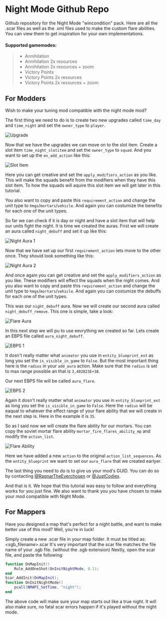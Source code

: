 # Night Mode Github Repo
Github repository for the Night Mode "wincondition" pack. Here are all the .scar files as well as the .xml files used to make the custom flare abilities. You can view them to get inspiration for your own implementations.

#### Supported gamemodes:
> - Annihilation
> - Annihilation 2x resources
> - Annihilation 2x resources + zoom
> - Victory Points
> - Victory Points 2x resources
> - Victory Points 2x resources + zoom

## For Modders
Wish to make your tuning mod compatible with the night mode mod?

The first thing we need to do is to create two new upgrades called `time_day` and `time_night` and set the `owner_type` to `player`.

![Upgrade](https://i.imgur.com/WrnufDd.png)

Now that we have the upgrades we can move on to the slot item. Create a slot item `time_night_slotitem` and set the `owner_type` to `squad`. And you want to set up the `on_add_action` like this:

![Slot Item](https://i.imgur.com/JzDgoh5.png)

Here you can get creative and set the `apply_modifiers_action` as you like. This will make the squads benefit from the modifiers when they have this slot item. To how the squads will aquire this slot item we will get later in this tutorial.

You also want to copy and paste this `requirement_action` and change the unit type to `hmgs`/`mortars`/`vehicle`. And again you can costumize the benefits for each one of the unit types. 

So far we can check if it is day or night and have a slot item that will help our units fight the night. It is time we created the auras. First we will create an aura called `night_debuff` and set it up like this:

![Night Aura 1](https://i.imgur.com/65f7fLu.png)

Now that we have set up our first `requirement_action` lets move to the other once. They should look something like this:

![Night Aura 2](https://i.imgur.com/7o9PMvl.png)

And once again you can get creative and set the `apply_modifiers_action` as you like. These modifiers will effect the squads when the night comes. And you also want to copy and paste this `requirement_action` and change the unit type to `hmgs`/`mortars`/`vehicle`. And again you can costumize the debuffs for each one of the unit types.

This was our `night_debuff` aura. Now we will create our second aura called `night_debuff_remove`. This one is simple, take a look:

![Flare Aura](https://i.imgur.com/Zq9hUAv.png)

In this next step we will pu to use eevrything we created so far. Lets create an EBPS file called `aura_night_debuff`.

![EBPS 1](https://i.imgur.com/tpiUvht.png)

It dosn't really matter what `animator` you use in `entity_blueprint_ext` as long you set the `is_visible_in_game` to `False`. But the most important thing here is the `radius` in your `add_aura` action. Make sure that the `radius` is set to max range possible an that is `3,402823E+38`.

Our next EBPS file will be called `aura_flare`.

![EBPS 2](https://i.imgur.com/OLRxqS4.png)

Again it dosn't really matter what `animator` you use in `entity_blueprint_ext` as long you set the `is_visible_in_game` to `False`. Here the `radius` will be eaqual to whatever the effect range of your flare ability that we will create in the next step is. Here in the example it is `35`.

So as I said now we will create the flare ability for our mortars. You can copy the soviet mortar flare ability `mortar_fire_flares_ability_mp` and modify the `action_list`.

![Flare Ability](https://i.imgur.com/9KMpnm4.png)

Here we have added a new `action` to the original `action_list_sequences`. As the `entity_blueprint` we want to set our `aura_flare` that we created earlyer.

The last thing you need to do is to give us your mod's GUID. You can do so by contacting [@RagnarTheEverchosen](https://steamcommunity.com/id/ragnarthegamer/) or [@JustCodiex](https://steamcommunity.com/id/CoDiEx/). 

And that is it. We hope that this tutorial was easy to follow and everything works for you just fine. We also want to thank you you have chosen to make your mod compatible with Night Mode.

## For Mappers
Have you designed a map that's perfect for a night battle, and want to make better use of this mod?
Well, you're in luck!

Simply create a new .scar file in your map folder. It must be titled as:
<sgb_filename>.scar
It's very important that the scar file matches the file name of your .sgb file. (without the .sgb extension)
Nextly, open the scar file, and paste the following:
```` lua
function OnMapInit()
    Rule_AddOneShot(OnInitNightMode, 0.1);
end
Scar_AddInit(OnMapInit);
function OnInitNightMode()
    pcall(NMAPI_SetTime, "night");
end
````
The above code will make sure your map starts out like a true night. It will also make sure, no fatal scar errors happen if it's played without the night mode.
